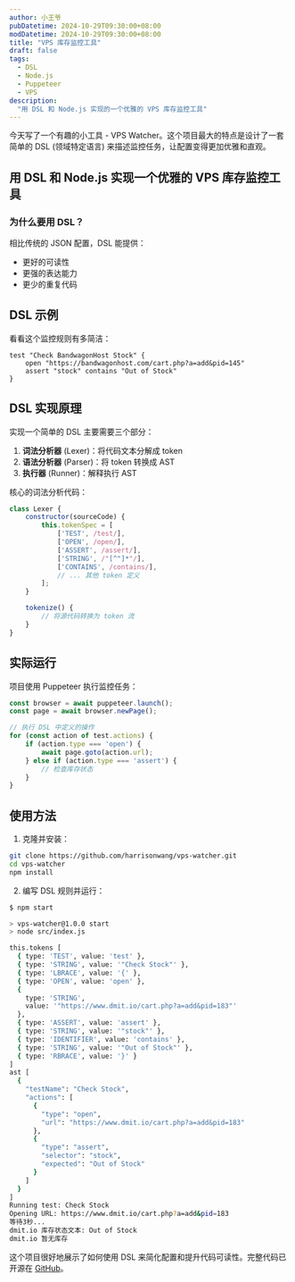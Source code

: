 ```yaml
---
author: 小王爷
pubDatetime: 2024-10-29T09:30:00+08:00
modDatetime: 2024-10-29T09:30:00+08:00
title: "VPS 库存监控工具"
draft: false
tags:
  - DSL
  - Node.js
  - Puppeteer
  - VPS
description:
  "用 DSL 和 Node.js 实现的一个优雅的 VPS 库存监控工具"
---
```


今天写了一个有趣的小工具 - VPS Watcher。这个项目最大的特点是设计了一套简单的 DSL (领域特定语言) 来描述监控任务，让配置变得更加优雅和直观。

## 用 DSL 和 Node.js 实现一个优雅的 VPS 库存监控工具

### 为什么要用 DSL？

相比传统的 JSON 配置，DSL 能提供：

- 更好的可读性
- 更强的表达能力
- 更少的重复代码

## DSL 示例

看看这个监控规则有多简洁：

```dsl
test "Check BandwagonHost Stock" {
    open "https://bandwagonhost.com/cart.php?a=add&pid=145"
    assert "stock" contains "Out of Stock"
}
```

## DSL 实现原理

实现一个简单的 DSL 主要需要三个部分：

1. **词法分析器** (Lexer)：将代码文本分解成 token
2. **语法分析器** (Parser)：将 token 转换成 AST
3. **执行器** (Runner)：解释执行 AST

核心的词法分析代码：

```javascript
class Lexer {
    constructor(sourceCode) {
        this.tokenSpec = [
            ['TEST', /test/],
            ['OPEN', /open/],
            ['ASSERT', /assert/],
            ['STRING', /"[^"]*"/],
            ['CONTAINS', /contains/],
            // ... 其他 token 定义
        ];
    }

    tokenize() {
        // 将源代码转换为 token 流
    }
}
```

## 实际运行

项目使用 Puppeteer 执行监控任务：

```javascript
const browser = await puppeteer.launch();
const page = await browser.newPage();

// 执行 DSL 中定义的操作
for (const action of test.actions) {
    if (action.type === 'open') {
        await page.goto(action.url);
    } else if (action.type === 'assert') {
        // 检查库存状态
    }
}
```

## 使用方法

1. 克隆并安装：

```bash
git clone https://github.com/harrisonwang/vps-watcher.git
cd vps-watcher
npm install
```

2. 编写 DSL 规则并运行：

```bash
$ npm start

> vps-watcher@1.0.0 start
> node src/index.js

this.tokens [
  { type: 'TEST', value: 'test' },
  { type: 'STRING', value: '"Check Stock"' },
  { type: 'LBRACE', value: '{' },
  { type: 'OPEN', value: 'open' },
  {
    type: 'STRING',
    value: '"https://www.dmit.io/cart.php?a=add&pid=183"'
  },
  { type: 'ASSERT', value: 'assert' },
  { type: 'STRING', value: '"stock"' },
  { type: 'IDENTIFIER', value: 'contains' },
  { type: 'STRING', value: '"Out of Stock"' },
  { type: 'RBRACE', value: '}' }
]
ast [
  {
    "testName": "Check Stock",
    "actions": [
      {
        "type": "open",
        "url": "https://www.dmit.io/cart.php?a=add&pid=183"
      },
      {
        "type": "assert",
        "selector": "stock",
        "expected": "Out of Stock"
      }
    ]
  }
]
Running test: Check Stock
Opening URL: https://www.dmit.io/cart.php?a=add&pid=183
等待3秒...
dmit.io 库存状态文本: Out of Stock
dmit.io 暂无库存
```

这个项目很好地展示了如何使用 DSL 来简化配置和提升代码可读性。完整代码已开源在 [GitHub](https://github.com/harrisonwang/vps-watcher)。
